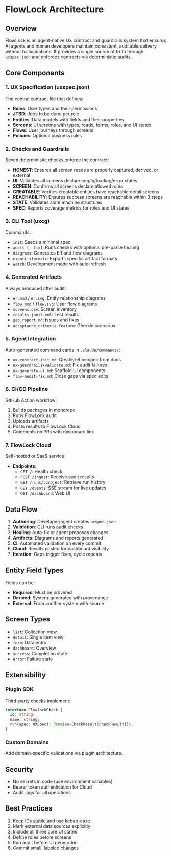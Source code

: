 # FlowLock Architecture

## Overview

FlowLock is an agent-native UX contract and guardrails system that ensures AI agents and human developers maintain consistent, auditable delivery without hallucinations. It provides a single source of truth through `uxspec.json` and enforces contracts via deterministic audits.

## Core Components

### 1. UX Specification (uxspec.json)

The central contract file that defines:
- **Roles**: User types and their permissions
- **JTBD**: Jobs to be done per role
- **Entities**: Data models with fields and their properties
- **Screens**: UI screens with types, reads, forms, roles, and UI states
- **Flows**: User journeys through screens
- **Policies**: Optional business rules

### 2. Checks and Guardrails

Seven deterministic checks enforce the contract:

- **HONEST**: Ensures all screen reads are properly captured, derived, or external
- **UI**: Validates all screens declare empty/loading/error states
- **SCREEN**: Confirms all screens declare allowed roles
- **CREATABLE**: Verifies creatable entities have reachable detail screens
- **REACHABILITY**: Ensures success screens are reachable within 3 steps
- **STATE**: Validates state machine structures
- **SPEC**: Reports coverage metrics for roles and UI states

### 3. CLI Tool (uxcg)

Commands:
- `init`: Seeds a minimal spec
- `audit [--fix]`: Runs checks with optional pre-parse healing
- `diagrams`: Generates ER and flow diagrams
- `export <format>`: Exports specific artifact formats
- `watch`: Development mode with auto-refresh

### 4. Generated Artifacts

Always produced after audit:
- `er.mmd` / `er.svg`: Entity relationship diagrams
- `flow.mmd` / `flow.svg`: User flow diagrams
- `screens.csv`: Screen inventory
- `results.junit.xml`: Test results
- `gap_report.md`: Issues and fixes
- `acceptance_criteria.feature`: Gherkin scenarios

### 5. Agent Integration

Auto-generated command cards in `.claude/commands/`:
- `ux-contract-init.md`: Create/refine spec from docs
- `ux-guardrails-validate.md`: Fix audit failures
- `ux-generate-ui.md`: Scaffold UI components
- `flow-audit-fix.md`: Close gaps via spec edits

### 6. CI/CD Pipeline

GitHub Action workflow:
1. Builds packages in monorepo
2. Runs FlowLock audit
3. Uploads artifacts
4. Posts results to FlowLock Cloud
5. Comments on PRs with dashboard link

### 7. FlowLock Cloud

Self-hosted or SaaS service:
- **Endpoints**:
  - `GET /`: Health check
  - `POST /ingest`: Receive audit results
  - `GET /runs/:project`: Retrieve run history
  - `GET /events`: SSE stream for live updates
  - `GET /dashboard`: Web UI

## Data Flow

1. **Authoring**: Developer/agent creates `uxspec.json`
2. **Validation**: CLI runs audit checks
3. **Healing**: Auto-fix or agent proposes changes
4. **Artifacts**: Diagrams and reports generated
5. **CI**: Automated validation on every commit
6. **Cloud**: Results posted for dashboard visibility
7. **Iteration**: Gaps trigger fixes, cycle repeats

## Entity Field Types

Fields can be:
- **Required**: Must be provided
- **Derived**: System-generated with provenance
- **External**: From another system with source

## Screen Types

- `list`: Collection view
- `detail`: Single item view
- `form`: Data entry
- `dashboard`: Overview
- `success`: Completion state
- `error`: Failure state

## Extensibility

### Plugin SDK

Third-party checks implement:
```typescript
interface FlowlockCheck {
  id: string;
  name: string;
  run(spec: UXSpec): Promise<CheckResult|CheckResult[]>;
}
```

### Custom Domains

Add domain-specific validations via plugin architecture.

## Security

- No secrets in code (use environment variables)
- Bearer token authentication for Cloud
- Audit logs for all operations

## Best Practices

1. Keep IDs stable and use kebab-case
2. Mark external data sources explicitly
3. Include all three core UI states
4. Define roles before screens
5. Run audit before UI generation
6. Commit small, labeled changes